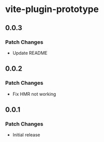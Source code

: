 # vite-plugin-prototype

## 0.0.3

### Patch Changes

- Update README

## 0.0.2

### Patch Changes

- Fix HMR not working

## 0.0.1

### Patch Changes

- Initial release
